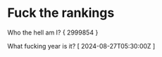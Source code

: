 # Fuck the rankings

Who the hell am I?
{ 2999854 }

What fucking year is it?
[ 2024-08-27T05:30:00Z ]
